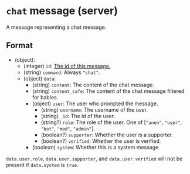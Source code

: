 # `chat` message (server)

A message representing a chat message.

## Format

* (object):
    * (integer) `id`: [The id of this message.](../Ribbon.md#id-messages)
    * (string) `command`: Always `"chat"`.
    * (object) `data`:
        * (string) `content`: The content of the chat message.
        * (string) `content_safe`: The content of the chat message filtered for babies.
        * (object) `user`: The user who prompted the message.
            * (string) `username`: The username of the user.
            * (string) `_id`: The id of the user.
            * (string?) `role`: The role of the user. One of [`"anon"`, `"user"`, `"bot"`, `"mod"`, `"admin"`].
            * (boolean?) `supporter`: Whether the user is a supporter.
            * (boolean?) `verified`: Whether the user is verified.
        * (boolean) `system`: Whether this is a system message.

`data.user.role`, `data.user.supporter`, and `data.user.verified` will not be present if `data.system` is `true`.